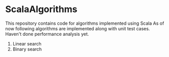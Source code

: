 # ScalaAlgorithms
This repository contains code for algorithms implemented using Scala
As of now following algorithms are implemented along with unit test cases. Haven't done performance analysis yet.

1. Linear search
2. Binary search